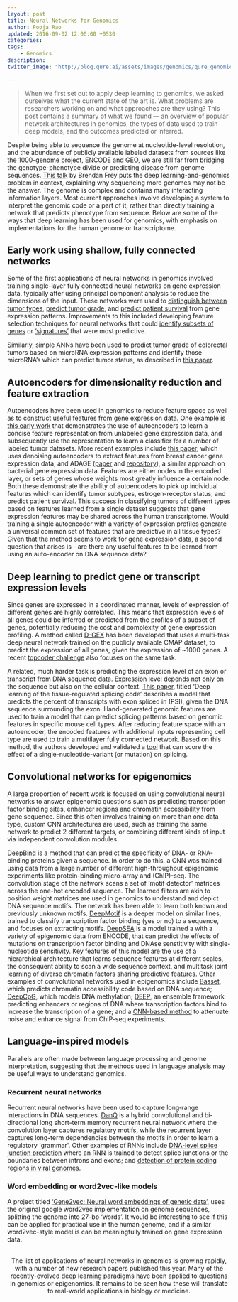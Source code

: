 ```yaml
---
layout: post
title: Neural Networks for Genomics
author: Pooja Rao
updated: 2016-09-02 12:00:00 +0530
categories:
tags:
    - Genomics
description:
twitter_image: "http://blog.qure.ai/assets/images/genomics/qure_genomics.jpg"

---
```


> When we first set out to apply deep learning to genomics, we asked ourselves what the current state of the art is. What problems are researchers working on and what approaches are they using? This post contains a summary of what we found — an overview of popular network architectures in genomics, the types of data used to train deep models, and the outcomes predicted or inferred.

Despite being able to sequence the genome at nucleotide-level resolution, and the abundance of publicly available labeled datasets from sources like the [1000-genome project](http://www.1000genomes.org), [ENCODE](https://genome.ucsc.edu/ENCODE/) and [GEO](http://www.ncbi.nlm.nih.gov/geo/), we are still far from bridging the genotype-phenotype divide or predicting disease from genome sequences. [This talk](https://www.youtube.com/watch?v=bYTq4QEDA78) by Brendan Frey puts the deep learning-and-genomics problem in context, explaining why sequencing more genomes may not be the answer. The genome is complex and contains many interacting information layers. Most current approaches involve developing a system to interpret the genomic code or a part of it, rather than directly training a network that predicts phenotype from sequence.
Below are some of the ways that deep learning has been used for genomics, with emphasis on implementations for the human genome or transcriptome.

## Early work using shallow, fully connected networks
Some of the first applications of neural networks in genomics involved training single-layer fully connected neural networks on gene expression data, typically after using principal component analysis to reduce the dimensions of the input. These networks were used to [distinguish between tumor types](http://www.nature.com/nm/journal/v7/n6/full/nm0601_673.html), [predict tumor grade](http://mct.aacrjournals.org/content/7/5/1013.long), and [predict patient survival](http://bmcbioinformatics.biomedcentral.com/articles/10.1186/1471-2105-4-13) from gene expression patterns. Improvements to this included developing feature selection techniques for neural networks that could [identify subsets of genes](http://bmcbioinformatics.biomedcentral.com/articles/10.1186/1471-2105-8-5)  or [‘signatures’](http://www.ncbi.nlm.nih.gov/pubmed/14556665) that were most predictive.

Similarly, simple ANNs have been used to predict tumor grade of colorectal tumors based on microRNA expression patterns and identify those microRNA’s which can predict tumor status, as described in [this paper](http://link.springer.com/article/10.1007%2Fs00384-011-1279-4).

## Autoencoders for dimensionality reduction and feature extraction
Autoencoders have been used in genomics to reduce feature space as well as to construct useful features from gene expression data. One example is  [this early work](http://matlabproject.ir/forms/files/392437.pdf) that demonstrates the use of autoencoders to learn a concise feature representation from unlabeled gene expression data, and  subsequently use the representation to learn a classifier for a number of labeled tumor datasets.
More recent examples include [this paper](http://www.worldscientific.com/doi/pdf/10.1142/9789814644730_0014), which uses denoising autoencoders to extract features from breast cancer gene expression data,  and ADAGE ([paper](http://msystems.asm.org/content/1/1/e00025-15) and [repository](https://github.com/greenelab/adage)), a similar approach on bacterial gene expression data. Features are either nodes in the encoded layer, or sets of genes whose weights most greatly influence a certain node.
Both these demonstrate the ability of autoencoders to pick up individual features which can identify tumor subtypes, estrogen-receptor status, and predict patient survival. This success in classifying tumors of different types based on features learned from a single dataset suggests that gene expression features may be shared across the human transcriptome. Would training a single autoencoder with a variety of expression profiles generate a universal common set of features that are predictive in all tissue types? Given that the method seems to work for gene expression data, a second question that arises is - are there any useful features to be learned from using an auto-encoder on DNA sequence data?

## Deep learning to predict gene or transcript expression levels
Since genes are expressed in a coordinated manner, levels of expression of different genes are highly correlated. This means that expression levels of all genes could be inferred or predicted from the profiles of a subset of genes, potentially reducing the cost and complexity of gene expression profiling. A method called [D-GEX](http://bioinformatics.oxfordjournals.org/content/32/12/1832) has been developed that uses a multi-task deep neural network trained on the publicly available CMAP dataset, to predict the expression of all genes, given the expression of ~1000 genes. A recent [topcoder challenge](https://community.topcoder.com/longcontest/?module=ViewProblemStatement&rd=16753&pm=14337) also focuses on the same task.

A related, much harder task is predicting the expression level of an exon or transcript from DNA sequence data. Expression level depends not only on the sequence but also on the cellular context. [This paper](http://bioinformatics.oxfordjournals.org/content/30/12/i121.full), titled ‘Deep learning of the tissue-regulated splicing code’ describes a model that predicts the percent of transcripts with exon spliced in (PSI), given the DNA sequence surrounding the exon. Hand-generated genomic features are used to train a model that can predict splicing patterns based on genomic features in specific mouse cell types. After reducing feature space with an autoencoder, the encoded features with additional inputs representing cell type are used to train a multilayer fully connected network. Based on this method, the authors developed and validated a [tool](http://tools.genes.toronto.edu) that can score the effect of a single-nucleotide-variant (or mutation) on splicing.

## Convolutional networks for epigenomics
A large proportion of recent work is focused on using convolutional neural networks to answer epigenomic questions such as predicting transcription factor binding sites, enhancer regions and chromatin accessibility from gene sequence. Since this often involves training on more than one data type, custom CNN architectures are used, such as training the same network to predict 2 different targets, or combining different kinds of input via independent convolution modules.

[DeepBind](http://www.nature.com/nbt/journal/v33/n8/full/nbt.3300.html) is a method that can predict the specificity of DNA- or RNA-binding proteins given a sequence. In order to do this, a CNN was trained using data from a large number of different high-throughput epigenomic experiments like protein-binding micro-array and (ChIP)-seq. The convolution stage of the network scans a set of ‘motif detector’ matrices across the one-hot encoded sequence. The learned filters are akin to position weight matrices are used in genomics to understand and depict DNA sequence motifs. The network has been able to learn both known and previously unknown motifs. [DeepMotif](https://arxiv.org/abs/1605.01133) is a deeper model on similar lines, trained to classify transcription factor binding (yes or no) to a sequence, and focuses on extracting motifs.
[DeepSEA](http://www.nature.com/nmeth/journal/v12/n10/full/nmeth.3547.html) is a model trained a with a variety of epigenomic data from ENCODE, that can predict the effects of mutations on transcription factor binding and DNAse senstitivity with single-nucleotide sensitivity. Key features of this model are the use of a hierarchical architecture that learns sequence features at different scales, the consequent ability to scan a wide sequence context, and multitask joint learning of diverse chromatin factors sharing predictive features.
Other examples of convolutional networks used in epigenomics include [Basset](http://genome.cshlp.org/content/26/7/990.full), which predicts chromatin accessibility code based on DNA sequence; [DeepCpG](http://www.nature.com/articles/srep19598), which models DNA methylation; [DEEP](http://nar.oxfordjournals.org/content/early/2014/11/05/nar.gku1058.full), an ensemble framework predicting enhancers or regions of DNA where transcription factors bind to increase the transcription of a gene; and a [CNN-based method](http://biorxiv.org/content/early/2016/05/07/052118) to attenuate noise and enhance signal from ChIP-seq experiments.

## Language-inspired models

Parallels are often made between language processing and genome interpretation, suggesting that the methods used in language analysis may be useful ways to understand genomics.

### Recurrent neural networks

Recurrent neural networks have been used to capture long‐range interactions in DNA sequences. [DanQ](http://nar.oxfordjournals.org/content/44/11/e107.long) is a hybrid convolutional and bi-directional long short-term memory recurrent neural network where the convolution layer captures regulatory motifs, while the recurrent layer captures long-term dependencies between the motifs in order to learn a regulatory 'grammar'. Other examples of RNNs include [DNA-level splice junction prediction](http://arxiv.org/abs/1512.05135) where an RNN is trained to detect splice junctions or the boundaries between introns and exons; and [detection of protein coding regions in viral genomes](http://www.sciencedirect.com/science/article/pii/S0950705111002024).

### Word embedding or word2vec-like models

A project  titled [‘Gene2vec: Neural word embeddings of genetic data’](https://github.com/davidcox143/Gene2vec), uses the original google word2vec implementation on genome sequences, splitting the genome into 27-bp ‘words’. It would be interesting to see if this can be applied for practical use in the human genome, and if a similar word2vec-style model is can be meaningfully trained on gene expression data.
<br><br>

<p align="center">
The list of applications of neural networks in genomics is growing rapidly, with a number of new research papers published this year. Many of the recently-evolved deep learning paradigms have been applied to questions in genomics or epigenomics. It remains to be seen how these will translate to real-world applications in biology or medicine.
</p>
